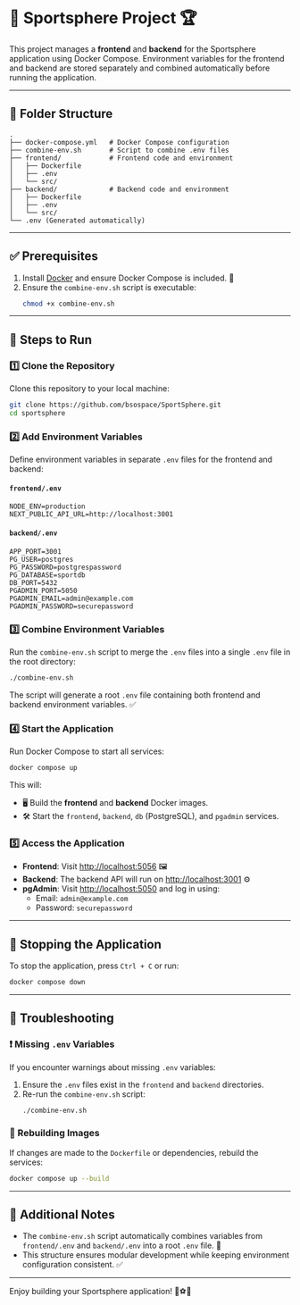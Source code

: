 # 🏀 Sportsphere Project 🏆

This project manages a **frontend** and **backend** for the Sportsphere application using Docker Compose. Environment variables for the frontend and backend are stored separately and combined automatically before running the application.

---

## 📂 Folder Structure
```
.
├── docker-compose.yml   # Docker Compose configuration
├── combine-env.sh       # Script to combine .env files
├── frontend/            # Frontend code and environment
│   ├── Dockerfile
│   ├── .env
│   └── src/
├── backend/             # Backend code and environment
│   ├── Dockerfile
│   ├── .env
│   └── src/
└── .env (Generated automatically)
```

---

## ✅ Prerequisites
1. Install [Docker](https://www.docker.com/) and ensure Docker Compose is included. 🐳
2. Ensure the `combine-env.sh` script is executable:
   ```bash
   chmod +x combine-env.sh
   ```

---

## 🚀 Steps to Run

### 1️⃣ Clone the Repository
Clone this repository to your local machine:
```bash
git clone https://github.com/bsospace/SportSphere.git
cd sportsphere
```

### 2️⃣ Add Environment Variables
Define environment variables in separate `.env` files for the frontend and backend:

#### `frontend/.env`
```env
NODE_ENV=production
NEXT_PUBLIC_API_URL=http://localhost:3001
```

#### `backend/.env`
```env
APP_PORT=3001
PG_USER=postgres
PG_PASSWORD=postgrespassword
PG_DATABASE=sportdb
DB_PORT=5432
PGADMIN_PORT=5050
PGADMIN_EMAIL=admin@example.com
PGADMIN_PASSWORD=securepassword
```

### 3️⃣ Combine Environment Variables
Run the `combine-env.sh` script to merge the `.env` files into a single `.env` file in the root directory:
```bash
./combine-env.sh
```

The script will generate a root `.env` file containing both frontend and backend environment variables. ✅

### 4️⃣ Start the Application
Run Docker Compose to start all services:
```bash
docker compose up
```

This will:
- 🖥️ Build the **frontend** and **backend** Docker images.
- 🛠️ Start the `frontend`, `backend`, `db` (PostgreSQL), and `pgadmin` services.

### 5️⃣ Access the Application
- **Frontend**: Visit [http://localhost:5056](http://localhost:5056) 🖼️  
- **Backend**: The backend API will run on [http://localhost:3001](http://localhost:3001) ⚙️  
- **pgAdmin**: Visit [http://localhost:5050](http://localhost:5050) and log in using:
  - Email: `admin@example.com`
  - Password: `securepassword`

---

## 🛑 Stopping the Application
To stop the application, press `Ctrl + C` or run:
```bash
docker compose down
```

---

## 🔧 Troubleshooting

### ❗ Missing `.env` Variables
If you encounter warnings about missing `.env` variables:
1. Ensure the `.env` files exist in the `frontend` and `backend` directories.
2. Re-run the `combine-env.sh` script:
   ```bash
   ./combine-env.sh
   ```

### 🔄 Rebuilding Images
If changes are made to the `Dockerfile` or dependencies, rebuild the services:
```bash
docker compose up --build
```

---

## 📌 Additional Notes
- The `combine-env.sh` script automatically combines variables from `frontend/.env` and `backend/.env` into a root `.env` file. 🔗
- This structure ensures modular development while keeping environment configuration consistent. ✅

---

Enjoy building your Sportsphere application! 🏀⚽🏐